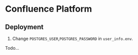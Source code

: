 Confluence Platform
========

Deployment
--------

1. Change `POSTGRES_USER`,`POSTGRES_PASSWORD` in `user_info.env`.

Todo...
